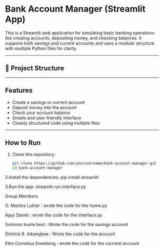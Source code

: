 # Bank Account Manager (Streamlit App)

This is a Streamlit web application for simulating basic banking operations like creating accounts, depositing money, and checking balances. It supports both savings and current accounts and uses a modular structure with multiple Python files for clarity.

---

## 📁 Project Structure


---

## Features

- Create a savings or current account
- Deposit money into the account
- Check your account balance
- Simple and user-friendly interface
- Cleanly structured code using multiple files

---

## How to Run

1. Clone this repository:
   ```bash
   git clone https://github.com/yourusername/bank-account-manager.git
   cd bank-account-manager

2.Install the dependencies:
pip install streamlit

3.Run the app:
streamlit run interface.py

Group Members

O. Martins Luther : wrote the code for the home.py

Ajayi Daniel : wrote the code for the interface.py

Solomon kunle best : Wrote the code for the savings account

Dimitris R. Aibangbee : Wrote the code for the account

Etim Cornelius Emediong : wrote the code for the currrent account


